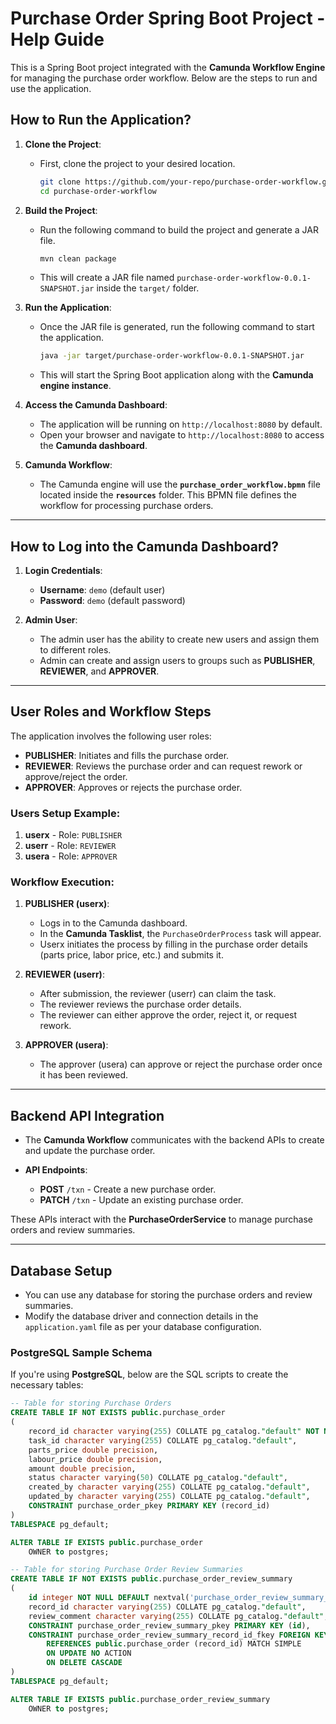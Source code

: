 # **Purchase Order Spring Boot Project - Help Guide**

This is a Spring Boot project integrated with the **Camunda Workflow Engine** for managing the purchase order workflow. Below are the steps to run and use the application.

## **How to Run the Application?**

1. **Clone the Project**:
    - First, clone the project to your desired location.

      ```bash
      git clone https://github.com/your-repo/purchase-order-workflow.git
      cd purchase-order-workflow
      ```

2. **Build the Project**:
    - Run the following command to build the project and generate a JAR file.

      ```bash
      mvn clean package
      ```

    - This will create a JAR file named `purchase-order-workflow-0.0.1-SNAPSHOT.jar` inside the `target/` folder.

3. **Run the Application**:
    - Once the JAR file is generated, run the following command to start the application.

      ```bash
      java -jar target/purchase-order-workflow-0.0.1-SNAPSHOT.jar
      ```

    - This will start the Spring Boot application along with the **Camunda engine instance**.

4. **Access the Camunda Dashboard**:
    - The application will be running on `http://localhost:8080` by default.
    - Open your browser and navigate to `http://localhost:8080` to access the **Camunda dashboard**.

5. **Camunda Workflow**:
    - The Camunda engine will use the **`purchase_order_workflow.bpmn`** file located inside the **`resources`** folder. This BPMN file defines the workflow for processing purchase orders.

---

## **How to Log into the Camunda Dashboard?**

1. **Login Credentials**:
    - **Username**: `demo` (default user)
    - **Password**: `demo` (default password)

2. **Admin User**:
    - The admin user has the ability to create new users and assign them to different roles.
    - Admin can create and assign users to groups such as **PUBLISHER**, **REVIEWER**, and **APPROVER**.

---

## **User Roles and Workflow Steps**

The application involves the following user roles:

- **PUBLISHER**: Initiates and fills the purchase order.
- **REVIEWER**: Reviews the purchase order and can request rework or approve/reject the order.
- **APPROVER**: Approves or rejects the purchase order.

### **Users Setup Example**:

1. **userx** - Role: `PUBLISHER`
2. **userr** - Role: `REVIEWER`
3. **usera** - Role: `APPROVER`

### **Workflow Execution**:

1. **PUBLISHER (userx)**:
    - Logs in to the Camunda dashboard.
    - In the **Camunda Tasklist**, the `PurchaseOrderProcess` task will appear.
    - Userx initiates the process by filling in the purchase order details (parts price, labor price, etc.) and submits it.

2. **REVIEWER (userr)**:
    - After submission, the reviewer (userr) can claim the task.
    - The reviewer reviews the purchase order details.
    - The reviewer can either approve the order, reject it, or request rework.

3. **APPROVER (usera)**:
    - The approver (usera) can approve or reject the purchase order once it has been reviewed.

---

## **Backend API Integration**

- The **Camunda Workflow** communicates with the backend APIs to create and update the purchase order.

- **API Endpoints**:
    - **POST** `/txn` - Create a new purchase order.
    - **PATCH** `/txn` - Update an existing purchase order.

These APIs interact with the **PurchaseOrderService** to manage purchase orders and review summaries.

---

## **Database Setup**

- You can use any database for storing the purchase orders and review summaries.
- Modify the database driver and connection details in the `application.yaml` file as per your database configuration.

### **PostgreSQL Sample Schema**

If you're using **PostgreSQL**, below are the SQL scripts to create the necessary tables:

```sql
-- Table for storing Purchase Orders
CREATE TABLE IF NOT EXISTS public.purchase_order
(
    record_id character varying(255) COLLATE pg_catalog."default" NOT NULL,
    task_id character varying(255) COLLATE pg_catalog."default",
    parts_price double precision,
    labour_price double precision,
    amount double precision,
    status character varying(50) COLLATE pg_catalog."default",
    created_by character varying(255) COLLATE pg_catalog."default",
    updated_by character varying(255) COLLATE pg_catalog."default",
    CONSTRAINT purchase_order_pkey PRIMARY KEY (record_id)
)
TABLESPACE pg_default;

ALTER TABLE IF EXISTS public.purchase_order
    OWNER to postgres;

-- Table for storing Purchase Order Review Summaries
CREATE TABLE IF NOT EXISTS public.purchase_order_review_summary
(
    id integer NOT NULL DEFAULT nextval('purchase_order_review_summary_id_seq'::regclass),
    record_id character varying(255) COLLATE pg_catalog."default",
    review_comment character varying(255) COLLATE pg_catalog."default",
    CONSTRAINT purchase_order_review_summary_pkey PRIMARY KEY (id),
    CONSTRAINT purchase_order_review_summary_record_id_fkey FOREIGN KEY (record_id)
        REFERENCES public.purchase_order (record_id) MATCH SIMPLE
        ON UPDATE NO ACTION
        ON DELETE CASCADE
)
TABLESPACE pg_default;

ALTER TABLE IF EXISTS public.purchase_order_review_summary
    OWNER to postgres;

